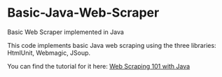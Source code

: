 # Basic-Java-Web-Scraper

Basic Web Scraper implemented in Java

This code implements basic Java web scraping using the three libraries: HtmlUnit, Webmagic, JSoup. 

You can find the tutorial for it here: <a href="https://www.scrapingdog.com/blog/web-scraping-101-with-java"> Web Scraping 101 with Java </a>
